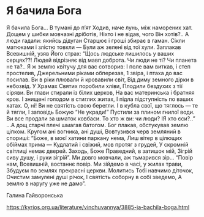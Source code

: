 Я бачила Бога
================================================================

Я бачила Бога... В тумані до п’ят
Ходив, наче лунь, між наморених хат.
Дощем у шибки мовчазні дріботів,
Ніхто і не відав, чого Він хотів?..
А люди гадали: якийсь дідуган
Старцює і гроші збирає в гаман.
Сікли матюками і злістю товкли —
Були аж зелені від тої хули.
Заплакав Всевишній, узяв Його страх:
“Щось людське лишилось у ваших серцях??!
Людей відрізняє від мавп доброта.
Чи люди не ті? Чи планета не та?..
Я ж землю квітучу для вас сотворив:
І поле вам виткав, і степ простелив,
Джерельними ріками обперезав,
1 звіра, і птаха до вас посилав.
Ви в ріки плювали й кровавили світ,
Від диму земного дірки в небозвід.
У Храмах Святих поробили хліви,
Плодили бездухих з тії сіряви.
Ви глави стирали із білих церков,
На вас материнська і братняя кров.
І знищені голодом в стиглих житах,
І підла підступність по ваших хатах.
О, ні! Ви не святість свою берегли.
І в кубла свої, що тяглось — те й тягли,
І заповідь Божую “Не укради!”
Пустили за плином гнилої води.
Ви все продали за шматок ковбаси.
То хто ж ви: чи люди? ІЯ хто єси?..”
...А дощ старчі плечі шмагав батогом.
Бог плакав, обстукував землю ціпком.
Кругом ані вогника, ані душі,
Вовтузився черв земляний в спориші:
“Боже, в моєї хатини паркану нема,
Лиш вітер в цілющих обіймах трима —
Кудлатий і свіжий, мов протяг з грудей,
У скромній світлиці немає дверей.
Заходь, Боже Праведний, в затишок мій,
Зігрій сиву душу, і руки зігрій”.
Ми довго мовчали, аж тьмарився зір...
“Повір нам, Всевишній, востаннє повір.
Ми зійдемо в часі, у жилах трави,
Збудуєм по землях прекрасні церкви.
Молитись Тобі навчимо діточок,
Очистим замулені душі річок,
І святість соборну в собі зведемо,
А землю в наругу уже не дамо”.

Галина Гайворонська


https://kyrios.org.ua/literature/vinchuvannya/3885-ja-bachila-boga.html

